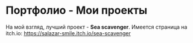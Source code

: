 # Портфолио - Мои проекты
На мой взгляд, лучший проект - **Sea scavenger**. Имеется страница на itch.io: https://salazar-smile.itch.io/sea-scavenger
